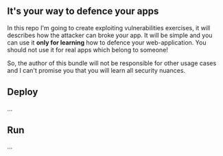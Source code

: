 ## It's your way to defence your apps
In this repo I'm going to create exploiting vulnerabilities exercises, it will describes how the attacker can broke your app. 
It will be simple and you can use it **only for learning** how to defence your web-application. 
You should not use it for real apps which belong to someone!

So, the author of this bundle will not be responsible for other usage cases and I can't promise you that you will learn all security nuances. 

## Deploy
...

## Run
...
